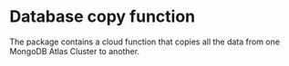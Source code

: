 # Database copy function

The package contains a cloud function that copies all the data from one MongoDB Atlas Cluster to another.